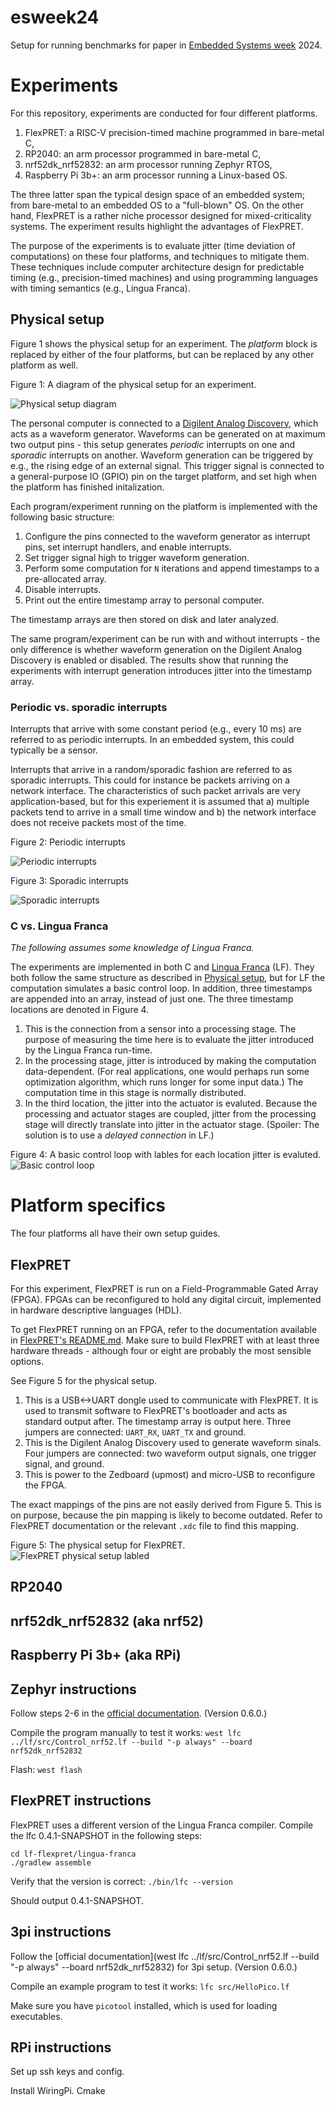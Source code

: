 # esweek24

Setup for running benchmarks for paper in [Embedded Systems week](https://esweek.org/) 2024.

# Experiments

For this repository, experiments are conducted for four different platforms.
1. FlexPRET: a RISC-V precision-timed machine programmed in bare-metal C,
2. RP2040: an arm processor programmed in bare-metal C,
3. nrf52dk_nrf52832: an arm processor running Zephyr RTOS,
4. Raspberry Pi 3b+: an arm processor running a Linux-based OS.

The three latter span the typical design space of an embedded system; from bare-metal to an embedded OS to a "full-blown" OS. On the other hand, FlexPRET is a rather niche processor designed for mixed-criticality systems. The experiment results highlight the advantages of FlexPRET.

The purpose of the experiments is to evaluate jitter (time deviation of computations) on these four platforms, and techniques to mitigate them. These techniques include computer architecture design for predictable timing (e.g., precision-timed machines) and using programming languages with timing semantics (e.g., Lingua Franca).

## Physical setup

Figure 1 shows the physical setup for an experiment. The *platform* block is replaced by either of the four platforms, but can be replaced by any other platform as well. 

Figure 1: A diagram of the physical setup for an experiment.

![Physical setup diagram](docs/pics/esweek24-experiment-setup.drawio.png)


The personal computer is connected to a [Digilent Analog Discovery](https://digilent.com/reference/test-and-measurement/analog-discovery-2/start), which acts as a waveform generator. Waveforms can be generated on at maximum two output pins - this setup generates *periodic* interrupts on one and *sporadic* interrupts on another. Waveform generation can be triggered by e.g., the rising edge of an external signal. This trigger signal is connected to a general-purpose IO (GPIO) pin on the target platform, and set high when the platform has finished initalization.

Each program/experiment running on the platform is implemented with the following basic structure:

1. Configure the pins connected to the waveform generator as interrupt pins, set interrupt handlers, and enable interrupts.
2. Set trigger signal high to trigger waveform generation.
3. Perform some computation for `N` iterations and append timestamps to a pre-allocated array.
4. Disable interrupts.
5. Print out the entire timestamp array to personal computer.

The timestamp arrays are then stored on disk and later analyzed.

The same program/experiment can be run with and without interrupts - the only difference is whether waveform generation on the Digilent Analog Discovery is enabled or disabled. The results show that running the experiments with interrupt generation introduces jitter into the timestamp array.

### Periodic vs. sporadic interrupts

Interrupts that arrive with some constant period (e.g., every 10 ms) are referred to as periodic interrupts. In an embedded system, this could typically be a sensor. 

Interrupts that arrive in a random/sporadic fashion are referred to as sporadic interrupts. This could for instance be packets arriving on a network interface. The characteristics of such packet arrivals are very application-based, but for this experiement it is assumed that a) multiple packets tend to arrive in a small time window and b) the network interface does not receive packets most of the time.

Figure 2: Periodic interrupts

![Periodic interrupts](docs/pics/periodic-interrupts.png)


Figure 3: Sporadic interrupts

![Sporadic interrupts](docs/pics/sporadic-interrupts.png)

### C vs. Lingua Franca

*The following assumes some knowledge of Lingua Franca.*

The experiments are implemented in both C and [Lingua Franca](https://www.lf-lang.org/) (LF). They both follow the same structure as described in [Physical setup](./README.md#physical-setup), but for LF the computation simulates a basic control loop. In addition, three timestamps are appended into an array, instead of just one. The three timestamp locations are denoted in Figure 4.

1. This is the connection from a sensor into a processing stage. The purpose of measuring the time here is to evaluate the jitter introduced by the Lingua Franca run-time.
2. In the processing stage, jitter is introduced by making the computation data-dependent. (For real applications, one would perhaps run some optimization algorithm, which runs longer for some input data.) The computation time in this stage is normally distributed.
3. In the third location, the jitter into the actuator is evaluted. Because the processing and actuator stages are coupled, jitter from the processing stage will directly translate into jitter in the actuator stage. (Spoiler: The solution is to use a *delayed connection* in LF.)

Figure 4: A basic control loop with lables for each location jitter is evaluted.
![Basic control loop](./docs/pics/ControlLoop.drawio.png)

# Platform specifics

The four platforms all have their own setup guides.

## FlexPRET

For this experiment, FlexPRET is run on a Field-Programmable Gated Array (FPGA). FPGAs can be reconfigured to hold any digital circuit, implemented in hardware descriptive languages (HDL). 

To get FlexPRET running on an FPGA, refer to the documentation available in [FlexPRET's README.md](./lf-flexpret/flexpret/README.md). Make sure to build FlexPRET with at least three hardware threads - although four or eight are probably the most sensible options.

See Figure 5 for the physical setup.
1. This is a USB<->UART dongle used to communicate with FlexPRET. It is used to transmit software to FlexPRET's bootloader and acts as standard output after. The timestamp array is output here. Three jumpers are connected: `UART_RX`, `UART_TX` and ground.
2. This is the Digilent Analog Discovery used to generate waveform sinals. Four jumpers are connected: two waveform output signals, one trigger signal, and ground.
3. This is power to the Zedboard (upmost) and micro-USB to reconfigure the FPGA.

The exact mappings of the pins are not easily derived from Figure 5. This is on purpose, because the pin mapping is likely to become outdated. Refer to FlexPRET documentation or the relevant `.xdc` file to find this mapping.

Figure 5: The physical setup for FlexPRET.
![FlexPRET physical setup labled](./docs/pics/FlexPRET-physical-setup-labled.png)

## RP2040


## nrf52dk_nrf52832 (aka nrf52)


## Raspberry Pi 3b+ (aka RPi)

## Zephyr instructions

Follow steps 2-6 in the [official documentation](https://www.lf-lang.org/docs/embedded/zephyr#setting-up-the-lf-zephyr-workspace). (Version 0.6.0.)

Compile the program manually to test it works:
`west lfc ../lf/src/Control_nrf52.lf --build "-p always" --board nrf52dk_nrf52832`

Flash:
`west flash`


## FlexPRET instructions

FlexPRET uses a different version of the Lingua Franca compiler. Compile the lfc 0.4.1-SNAPSHOT in the following steps:

```
cd lf-flexpret/lingua-franca
./gradlew assemble
```

Verify that the version is correct:
`./bin/lfc --version`

Should output 0.4.1-SNAPSHOT.



## 3pi instructions

Follow the [official documentation](west lfc ../lf/src/Control_nrf52.lf --build "-p always" --board nrf52dk_nrf52832) for 3pi setup. (Version 0.6.0.)

Compile an example program to test it works:
`lfc src/HelloPico.lf`

Make sure you have `picotool` installed, which is used for loading executables.


## RPi instructions

Set up ssh keys and config.

Install WiringPi. Cmake



